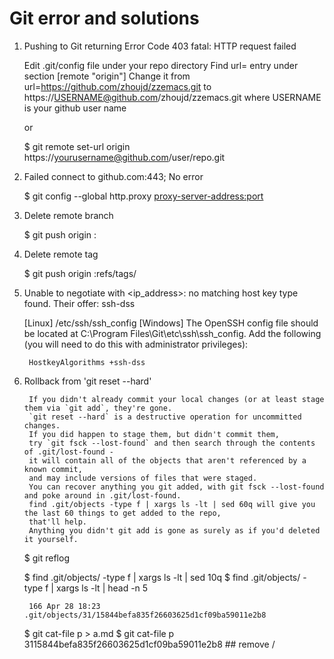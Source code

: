 Git error and solutions
=======================

1. Pushing to Git returning Error Code 403 fatal: HTTP request failed

   Edit .git/config file under your repo directory
   Find url= entry under section [remote "origin"]
   Change it from url=https://github.com/zhoujd/zzemacs.git to https://USERNAME@github.com/zhoujd/zzemacs.git
   where USERNAME is your github user name

   or
   
   $ git remote set-url origin https://yourusername@github.com/user/repo.git

   
2. Failed connect to github.com:443; No error

   $ git config --global http.proxy <proxy-server-address:port>

3. Delete remote branch

   $ git push origin :<branch-name>

4. Delete remote tag

   $ git push origin :refs/tags/<tag-name>

5. Unable to negotiate with <ip_address>: no matching host key type found. Their offer: ssh-dss

   [Linux] /etc/ssh/ssh_config
   [Windows] The OpenSSH config file should be located at C:\Program Files\Git\etc\ssh\ssh_config. 
   Add the following (you will need to do this with administrator privileges):
  
        HostkeyAlgorithms +ssh-dss

6. Rollback from 'git reset --hard' 

        If you didn't already commit your local changes (or at least stage them via `git add`, they're gone. 
        `git reset --hard` is a destructive operation for uncommitted changes.
        If you did happen to stage them, but didn't commit them, 
        try `git fsck --lost-found` and then search through the contents of .git/lost-found - 
        it will contain all of the objects that aren't referenced by a known commit, 
        and may include versions of files that were staged.
        You can recover anything you git added, with git fsck --lost-found and poke around in .git/lost-found.  
        find .git/objects -type f | xargs ls -lt | sed 60q will give you the last 60 things to get added to the repo, 
        that'll help. 
        Anything you didn't git add is gone as surely as if you'd deleted it yourself.

   $ git reflog
   
   $ find .git/objects/ -type f | xargs ls -lt | sed 10q
   $ find .git/objects/ -type f | xargs ls -lt | head -n 5
     
        166 Apr 28 18:23 .git/objects/31/15844befa835f26603625d1cf09ba59011e2b8

   $ git cat-file p <ID> > a.md
   $ git cat-file p 3115844befa835f26603625d1cf09ba59011e2b8 ## remove /
